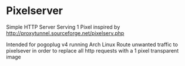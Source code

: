 Pixelserver
===========

Simple HTTP Server Serving 1 Pixel inspired by http://proxytunnel.sourceforge.net/pixelserv.php

Intended for pogoplug v4 running Arch Linux
Route unwanted traffic to pixelsever in order to replace all http requests with a 1 pixel transparent image
